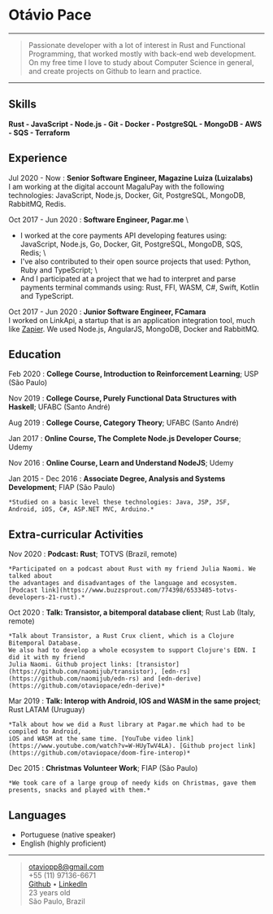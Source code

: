 Otávio Pace
============

----

>  Passionate developer with a lot of interest in Rust and Functional Programming,
>  that worked mostly with back-end web development.
>  On my free time I love to study about Computer Science in general,
>  and create projects on Github to learn and practice.

----

Skills
----------------------------------------
**Rust - JavaScript - Node.js - Git - Docker - PostgreSQL - MongoDB - AWS - SQS - Terraform**

Experience
----------

Jul 2020 - Now
:   **Senior Software Engineer, Magazine Luiza (Luizalabs)**
\
I am working at the digital account MagaluPay with the following technologies: JavaScript, Node.js, Docker, Git, PostgreSQL, MongoDB, RabbitMQ, Redis.

Oct 2017 - Jun 2020
:   **Software Engineer, Pagar.me**
\
- I worked at the core payments API developing features using: JavaScript, Node.js, Go, Docker, Git, PostgreSQL, MongoDB, SQS, Redis;
\
- I've also contributed to their open source projects that used: Python, Ruby and TypeScript;
\
- And I participated at a project that we had to interpret and parse payments terminal commands using: Rust, FFI, WASM, C#, Swift, Kotlin and TypeScript.

Oct 2017 - Jun 2020
:   **Junior Software Engineer, FCamara**
\
I worked on LinkApi, a startup that is an application integration tool, much like [Zapier](https://zapier.com). We used Node.js, AngularJS, MongoDB, Docker and RabbitMQ.

Education
---------

Feb 2020
:   **College Course, Introduction to Reinforcement Learning**; USP (São Paulo)

Nov 2019
:   **College Course, Purely Functional Data Structures with Haskell**; UFABC (Santo André)

Aug 2019
:   **College Course, Category Theory**; UFABC (Santo André)

Jan 2017
:   **Online Course, The Complete Node.js Developer Course**; Udemy

Nov 2016
:   **Online Course, Learn and Understand NodeJS**; Udemy

Jan 2015 - Dec 2016
:   **Associate Degree, Analysis and Systems Development**; FIAP (São Paulo)

    *Studied on a basic level these technologies: Java, JSP, JSF,
    Android, iOS, C#, ASP.NET MVC, Arduino.*

Extra-curricular Activities
----------------------------------------

Nov 2020
:   **Podcast: Rust**; TOTVS (Brazil, remote)

    *Participated on a podcast about Rust with my friend Julia Naomi. We talked about
    the advantages and disadvantages of the language and ecosystem. [Podcast link](https://www.buzzsprout.com/774398/6533485-totvs-developers-21-rust).*

Oct 2020
:   **Talk: Transistor, a bitemporal database client**; Rust Lab (Italy, remote)

    *Talk about Transistor, a Rust Crux client, which is a Clojure Bitemporal Database.
    We also had to develop a whole ecosystem to support Clojure's EDN. I did it with my friend
    Julia Naomi. Github project links: [transistor](https://github.com/naomijub/transistor), [edn-rs](https://github.com/naomijub/edn-rs) and [edn-derive](https://github.com/otaviopace/edn-derive)*

Mar 2019
:   **Talk: Interop with Android, IOS and WASM in the same project**; Rust LATAM (Uruguay)

    *Talk about how we did a Rust library at Pagar.me which had to be compiled to Android,
    iOS and WASM at the same time. [YouTube video link](https://www.youtube.com/watch?v=W-HUyTwV4LA). [Github project link](https://github.com/otaviopace/doom-fire-interop)*

Dec 2015
:   **Christmas Volunteer Work**; FIAP (São Paulo)

    *We took care of a large group of needy kids on Christmas, gave them
    presents, snacks and played with them.*

Languages
----------------------------------------

* Portuguese (native speaker)
* English (highly proficient)

----

> <otaviopp8@gmail.com>\
> +55 (11) 97136-6671\
> [Github](https://github.com/otaviopace) • [LinkedIn](https://linkedin.com/in/otaviopace)\
> 23 years old\
> São Paulo, Brazil
